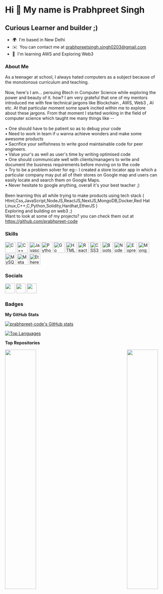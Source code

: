 Hi 👋 My name is Prabhpreet Singh
=================================

Curious Learner and builder ;)
------------------------------

* 🌍  I'm based in New Delhi
* ✉️  You can contact me at [prabhpreetsingh.singh0203@gmail.com](mailto:prabhpreetsingh.singh0203@gmail.com)
* 🧠  I'm learning AWS and Exploring Web3

### About Me
As a teenager at school, I always hated computers as a subject because of the monotonous curriculum and teaching.
<br/>
<br/>
Now, here's I am... persuing Btech in Computer Science while exploring the power and beauty of it. how? I am very grateful that one of my mentors introduced me with few technical jargons like Blockchain , AWS, Web3 , AI etc. At that particular moment some spark incited within me to explore about these jargons. From that moment I started working in the field of computer science which taught me many things like --
<br/>
<br/>
• One should have to be patient so as to debug your code
<br/>
• Need to work in team if u wanna achieve wonders and make some awesome products
<br/>
• Sacrifice your selfishness to write good maintainable code for peer engineers. 
<br/>
• Value your's as well as user's time by writing optimised code 
<br/>
• One should communicate well with clients/managers to write and document the business requirements before moving on to the code 
<br/>
• Try to be a problem solver for eg:- I created a store locator app in which a particular company may put all of their stores on Google map and users can easily locate and search them on Google Maps. 
<br/>
• Never hesitate to google anything, overall it's your best teacher ;) 
<br/>
<br/>
Been learning this all while trying to make products using tech stack ( Html,Css,JavaScript,NodeJS,ReactJS,NextJS,MongoDB,Docker,Red Hat Linux,C++,C,Python,Solidity,Hardhat,EtherJS )
<br/>
Exploring and building on web3 ;)
<br/>
Want to look at some of my projects? you can check them out at https://github.com/prabhpreet-code

### Skills

<p align="left">
<a href="https://docs.microsoft.com/en-us/cpp/?view=msvc-170" target="_blank" rel="noreferrer"><img src="https://raw.githubusercontent.com/danielcranney/readme-generator/main/public/icons/skills/c-colored.svg" width="36" height="36" alt="C" /></a>
<a href="https://docs.microsoft.com/en-us/cpp/?view=msvc-170" target="_blank" rel="noreferrer"><img src="https://raw.githubusercontent.com/danielcranney/readme-generator/main/public/icons/skills/cplusplus-colored.svg" width="36" height="36" alt="C++" /></a>
<a href="https://developer.mozilla.org/en-US/docs/Web/JavaScript" target="_blank" rel="noreferrer"><img src="https://raw.githubusercontent.com/danielcranney/readme-generator/main/public/icons/skills/javascript-colored.svg" width="36" height="36" alt="Javascript" /></a>
<a href="https://www.python.org/" target="_blank" rel="noreferrer"><img src="https://raw.githubusercontent.com/danielcranney/readme-generator/main/public/icons/skills/python-colored.svg" width="36" height="36" alt="Python" /></a>
<a href="https://go.dev/doc/" target="_blank" rel="noreferrer"><img src="https://raw.githubusercontent.com/danielcranney/readme-generator/main/public/icons/skills/go-colored.svg" width="36" height="36" alt="Go" /></a>
<a href="https://developer.mozilla.org/en-US/docs/Glossary/HTML5" target="_blank" rel="noreferrer"><img src="https://raw.githubusercontent.com/danielcranney/readme-generator/main/public/icons/skills/html5-colored.svg" width="36" height="36" alt="HTML5" /></a>
<a href="https://reactjs.org/" target="_blank" rel="noreferrer"><img src="https://raw.githubusercontent.com/danielcranney/readme-generator/main/public/icons/skills/react-colored.svg" width="36" height="36" alt="React" /></a>
<a href="https://www.w3.org/TR/CSS/#css" target="_blank" rel="noreferrer"><img src="https://raw.githubusercontent.com/danielcranney/readme-generator/main/public/icons/skills/css3-colored.svg" width="36" height="36" alt="CSS3" /></a>
<a href="https://getbootstrap.com/" target="_blank" rel="noreferrer"><img src="https://raw.githubusercontent.com/danielcranney/readme-generator/main/public/icons/skills/bootstrap-colored.svg" width="36" height="36" alt="Bootstrap" /></a>
<a href="https://nodejs.org/en/" target="_blank" rel="noreferrer"><img src="https://raw.githubusercontent.com/danielcranney/readme-generator/main/public/icons/skills/nodejs-colored.svg" width="36" height="36" alt="NodeJS" /></a>
<a href="https://expressjs.com/" target="_blank" rel="noreferrer"><img src="https://raw.githubusercontent.com/danielcranney/readme-generator/main/public/icons/skills/express-colored.svg" width="36" height="36" alt="Express" /></a>
<a href="https://www.mongodb.com/" target="_blank" rel="noreferrer"><img src="https://raw.githubusercontent.com/danielcranney/readme-generator/main/public/icons/skills/mongodb-colored.svg" width="36" height="36" alt="MongoDB" /></a>
<a href="https://www.mysql.com/" target="_blank" rel="noreferrer"><img src="https://raw.githubusercontent.com/danielcranney/readme-generator/main/public/icons/skills/mysql-colored.svg" width="36" height="36" alt="MySQL" /></a>
<a href="https://metamask.io/" target="_blank" rel="noreferrer"><img src="https://raw.githubusercontent.com/danielcranney/readme-generator/main/public/icons/skills/metamask-colored.svg" width="36" height="36" alt="MetaMask" /></a>
<a href="https://ethereum.org/en/" target="_blank" rel="noreferrer"><img src="https://raw.githubusercontent.com/danielcranney/readme-generator/main/public/icons/skills/ethereum-colored.svg" width="36" height="36" alt="Ethereum" /></a>
</p>


### Socials

<p align="left"> <a href="https://www.github.com/prabhpreet-code" target="_blank" rel="noreferrer"><img src="https://raw.githubusercontent.com/danielcranney/readme-generator/main/public/icons/socials/github.svg" width="32" height="32" /></a> <a href="http://www.instagram.com/prabhpreet.singh.0203" target="_blank" rel="noreferrer"><img src="https://raw.githubusercontent.com/danielcranney/readme-generator/main/public/icons/socials/instagram.svg" width="32" height="32" /></a> <a href="https://www.linkedin.com/in/prabhpreet-singh-387395191" target="_blank" rel="noreferrer"><img src="https://raw.githubusercontent.com/danielcranney/readme-generator/main/public/icons/socials/linkedin.svg" width="32" height="32" /></a></p>

### Badges

<b>My GitHub Stats</b>

<a href="http://www.github.com/prabhpreet-code"><img src="https://github-readme-stats.vercel.app/api?username=prabhpreet-code&show_icons=true&hide=&count_private=true&title_color=0891b2&text_color=ffffff&icon_color=0891b2&bg_color=1c1917&hide_border=true&show_icons=true" alt="prabhpreet-code's GitHub stats" /></a>

<a href="https://github.com/prabhpreet-code" align="left"><img src="https://github-readme-stats.vercel.app/api/top-langs/?username=prabhpreet-code&langs_count=10&title_color=0891b2&text_color=ffffff&icon_color=0891b2&bg_color=1c1917&hide_border=true&locale=en&custom_title=Top%20%Languages" alt="Top Languages" /></a>

<b>Top Repositories</b>

<div width="100%" align="center"><a href="https://github.com/prabhpreet-code/Google-Maps-clone-store-locator" align="left"><img align="left" width="45%" src="https://github-readme-stats.vercel.app/api/pin/?username=prabhpreet-code&repo=Google-Maps-clone-store-locator&title_color=0891b2&text_color=ffffff&icon_color=0891b2&bg_color=1c1917&hide_border=true&locale=en" /></a><a href="https://github.com/prabhpreet-code/Twitter-Clone" align="right"><img align="right" width="45%" src="https://github-readme-stats.vercel.app/api/pin/?username=prabhpreet-code&repo=Twitter-Clone&title_color=0891b2&text_color=ffffff&icon_color=0891b2&bg_color=1c1917&hide_border=true&locale=en" /></a></div><br /><br /><br /><br /><br /><br /><br />
